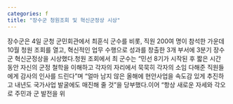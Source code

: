 ```yaml
---
categories: f
title: "장수군 청원조회 및 혁신군정상 시상"
---
```

장수군은 4일 군청 군민회관에서 최훈식 군수를 비롯, 직원 200여 명이 참석한 가운데 10월 청원 조회를 열고, 혁신적인 업무 수행으로 성과를 창출한 3개 부서에 3분기 장수군 혁신군정상을 시상했다.청원 조회에서 최 군수는 “민선 8기가 시작된 후 짧은 시간 동안 자신의 군정 철학을 이해하고 각자의 자리에서 묵묵히 각자의 소임 다해준 직원들에게 감사의 인사를 드린다”며 “얼마 남지 않은 올해에 현안사업을 속도감 있게 추진하고 내년도 국가사업 발굴에도 매진해 줄 것”을 당부했다.이어 “항상 새로운 자세와 각오로 주민과 군 발전을 위